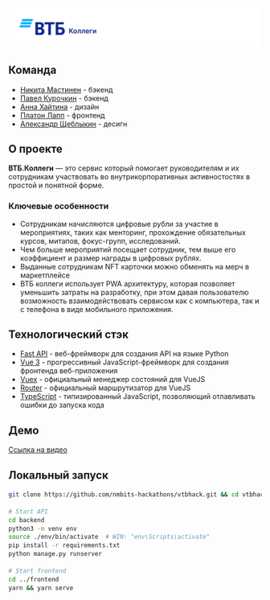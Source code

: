 ![Header](header.png)

## Команда
- [Никита Мастинен](https://t.me/AccNFR) - бэкенд
- [Павел Курочкин](https://t.me/curlink19) - бэкенд
- [Анна Хайтина](https://t.me/anna_khaytina) - дизайн
- [Платон Лапп](https://t.me/SeamMiner) - фронтенд
- [Александр Щеблыкин](https://t.me/greeneboy) - десигн

## О проекте

**ВТБ.Коллеги** — это сервис который помогает руководителям и их сотрудникам участвовать во внутрикорпоративных активностостях в простой и понятной форме.

### Ключевые особенности
- Сотрудникам начисляются цифровые рубли за участие в мероприятиях, таких как менторинг, прохождение обязательных курсов, митапов, фокус-групп, исследований.
- Чем больше мероприятий посещает сотрудник, тем выше его коэффициент и размер награды в цифровых рублях.
- Выданные сотрудникам NFT карточки можно обменять на мерч в маркетплейсе
- ВТБ коллеги использует PWA архитектуру, которая позволяет уменьшить затраты на разработку, при этом давая пользователю возможность взаимодействовать сервисом как с компьютера, так и с телефона в виде мобильного приложения.


## Технологический стэк

- [Fast API](https://fastapi.tiangolo.com/) -  веб-фреймворк для создания API на языке Python
- [Vue 3](https://v3.ru.vuejs.org/) - прогрессивный JavaScript-фреймворк для создания фронтенда веб-приложения
- [Vuex](https://vuex.vuejs.org/ru/) - официальный менеджер состояний для VueJS
- [Router](https://router.vuejs.org/ru/) - официальный маршрутизатор для VueJS
- [TypeScript](https://www.typescriptlang.org/) - типизированный JavaScript, позволяющий отлавливать ошибки до запуска кода


## Демо

[Ссылка на видео](https://drive.google.com/file/d/18p5yCJzgwyBo9lMYQ1ArEuaAi56l-TSg/view)

## Локальный запуск

```bash
git clone https://github.com/nmbits-hackathons/vtbhack.git && cd vtbhack

# Start API
cd backend
python3 -m venv env
source ./env/bin/activate  # WIN: "env\Scripts\activate"
pip install -r requirements.txt
python manage.py runserver

# Start frontend
cd ../frontend
yarn && yarn serve
```

